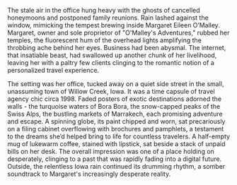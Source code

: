 The stale air in the office hung heavy with the ghosts of cancelled honeymoons and postponed family reunions. Rain lashed against the window, mimicking the tempest brewing inside Margaret Eileen O’Malley. Margaret, owner and sole proprietor of "O'Malley's Adventures," rubbed her temples, the fluorescent hum of the overhead lights amplifying the throbbing ache behind her eyes. Business had been abysmal. The internet, that insatiable beast, had swallowed up another chunk of her livelihood, leaving her with a paltry few clients clinging to the romantic notion of a personalized travel experience.

The setting was her office, tucked away on a quiet side street in the small, unassuming town of Willow Creek, Iowa. It was a time capsule of travel agency chic circa 1998. Faded posters of exotic destinations adorned the walls - the turquoise waters of Bora Bora, the snow-capped peaks of the Swiss Alps, the bustling markets of Marrakech, each promising adventure and escape. A spinning globe, its paint chipped and worn, sat precariously on a filing cabinet overflowing with brochures and pamphlets, a testament to the dreams she’d helped bring to life for countless travelers. A half-empty mug of lukewarm coffee, stained with lipstick, sat beside a stack of unpaid bills on her desk. The overall impression was one of a place holding on desperately, clinging to a past that was rapidly fading into a digital future. Outside, the relentless Iowa rain continued its drumming rhythm, a somber soundtrack to Margaret's increasingly desperate reality.
